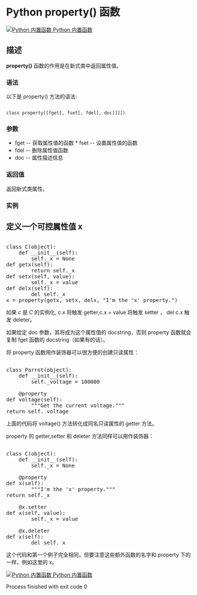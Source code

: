 Python  property() 函数
=====================

 [![Python 内置函数](../images/up.gif)
 Python 内置函数](python-built-in-functions.html)


  描述
--

 **property()** 函数的作用是在新式类中返回属性值。

 ### 语法

 以下是 property() 方法的语法:

 
```

class property([fget[, fset[, fdel[, doc]]]])

```

 ### 参数

  *  fget -- 获取属性值的函数 *  fset -- 设置属性值的函数 
 * fdel -- 删除属性值函数 
 * doc -- 属性描述信息 
 
 ### 返回值

 返回新式类属性。

 ### 实例

  定义一个可控属性值 x
-----------

 <pre>

class C(object):
    def __init__(self):
        self._x = None
def getx(self):
        return self._x
def setx(self, value):
        self._x = value
def delx(self):
        del self._x
x = property(getx, setx, delx, "I'm the 'x' property.")
</pre>

 如果 *c* 是 *C* 的实例化, c.x 将触发 getter,c.x = value 将触发 setter ， del c.x 触发 deleter。

 如果给定 doc 参数，其将成为这个属性值的 docstring，否则 property 函数就会复制 fget 函数的 docstring（如果有的话）。 

 将 property 函数用作装饰器可以很方便的创建只读属性：

  <pre>

class Parrot(object):
    def __init__(self):
        self._voltage = 100000
 
    @property
def voltage(self):
        """Get the current voltage."""
return self._voltage
</pre>

 上面的代码将 voltage() 方法转化成同名只读属性的 getter 方法。

 property 的 getter,setter 和 deleter 方法同样可以用作装饰器：

  <pre>

class C(object):
    def __init__(self):
        self._x = None
 
    @property
def x(self):
        """I'm the 'x' property."""
return self._x
 
    @x.setter
def x(self, value):
        self._x = value
 
    @x.deleter
def x(self):
        del self._x
</pre>

这个代码和第一个例子完全相同，但要注意这些额外函数的名字和 property 下的一样，例如这里的 x。

 [![Python 内置函数](../images/up.gif)
 Python 内置函数](python-built-in-functions.html)

Process finished with exit code 0
